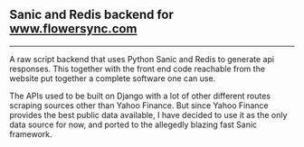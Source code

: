 ## Sanic and Redis backend for www.flowersync.com
---
A raw script backend that uses Python Sanic and Redis to generate api responses. This together with the front end code reachable from the website put together a complete software one can use.

The APIs used to be built on Django with a lot of other different routes scraping sources other than Yahoo Finance. But since Yahoo Finance provides the best public data available, I have decided to use it as the only data source for now, and ported to the allegedly blazing fast Sanic framework.
